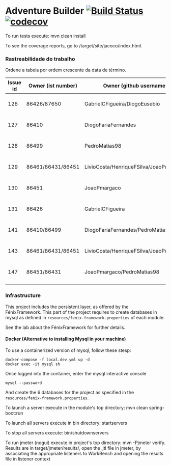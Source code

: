 # Adventure Builder [![Build Status](https://travis-ci.com/tecnico-softeng/es19al_20-project.svg?token=xDPBAaQ2epnFt9PRstYY&branch=develop)](https://travis-ci.com/tecnico-softeng/es19al_20-project)[![codecov](https://codecov.io/gh/tecnico-softeng/es19al_20-project/branch/develop/graph/badge.svg?token=79nNutGvkY)](https://codecov.io/gh/tecnico-softeng/es19al_20-project)


To run tests execute: mvn clean install

To see the coverage reports, go to <module name>/target/site/jacoco/index.html.

### Rastreabilidade do trabalho

Ordene a tabela por ordem crescente da data de término.

|   Issue id | Owner (ist number)      | Owner (github username)                 | PRs id (with link)                                            | Date               |
| ---------- | ----------------------- | --------------------------------------- | ------------------------------------------------------------- | ------------------ |
| 126        | 86426/87650             | GabrielCFigueira/DiogoEusebio           | https://github.com/tecnico-softeng/es19al_20-project/pull/132 | 15/04/2019         |
| 127        | 86410                   | DiogoFariaFernandes                     | https://github.com/tecnico-softeng/es19al_20-project/pull/133 | 15/04/2019         |
| 128        | 86499                   | PedroMatias98                           | https://github.com/tecnico-softeng/es19al_20-project/pull/134 | 15/04/2019         |
| 129        | 86461/86431/86451       | LivioCosta/HenriqueFSilva/JoaoPmargaco  | https://github.com/tecnico-softeng/es19al_20-project/pull/136 | 15/04/2019         |
| 130        | 86451                   | JoaoPmargaco                            | https://github.com/tecnico-softeng/es19al_20-project/pull/135 | 15/04/2019         |
| 131        | 86426                   | GabrielCFigueira                        | https://github.com/tecnico-softeng/es19al_20-project/pull/139 | 15/04/2019         |
| 141        | 86410/86499             | DiogoFariaFernandes/PedroMatias98       | https://github.com/tecnico-softeng/es19al_20-project/pull/142 | 20/04/2019         |
| 143        | 86461/86431/86451       | LivioCosta/HenriqueFSilva/JoaoPmargaco  | https://github.com/tecnico-softeng/es19al_20-project/pull/144 | 21/04/2019         |
| 147        | 86451/86431             | JoaoPmargaco/PedroMatias98              | https://github.com/tecnico-softeng/es19al_20-project/pull/148 | 21/04/2019         |
|            |                         |                                         |                                                               |                    |


### Infrastructure

This project includes the persistent layer, as offered by the FénixFramework.
This part of the project requires to create databases in mysql as defined in `resources/fenix-framework.properties` of each module.

See the lab about the FénixFramework for further details.

#### Docker (Alternative to installing Mysql in your machine)

To use a containerized version of mysql, follow these stesp:

```
docker-compose -f local.dev.yml up -d
docker exec -it mysql sh
```

Once logged into the container, enter the mysql interactive console

```
mysql --password
```

And create the 6 databases for the project as specified in
the `resources/fenix-framework.properties`.

To launch a server execute in the module's top directory: mvn clean spring-boot:run

To launch all servers execute in bin directory: startservers

To stop all servers execute: bin/shutdownservers

To run jmeter (nogui) execute in project's top directory: mvn -Pjmeter verify. Results are in target/jmeter/results/, open the .jtl file in jmeter, by associating the appropriate listeners to WorkBench and opening the results file in listener context
